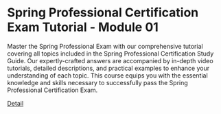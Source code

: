 # Spring Professional Certification Exam Tutorial - Module 01

Master the Spring Professional Exam with our comprehensive tutorial covering all topics included in the Spring Professional Certification Study Guide. Our expertly-crafted answers are accompanied by in-depth video tutorials, detailed descriptions, and practical examples to enhance your understanding of each topic. This course equips you with the essential knowledge and skills necessary to successfully pass the Spring Professional Certification Exam. 

[Detail](https://eduitfree.com/courses/spring-professional-certification-exam-tutorial-module-01)